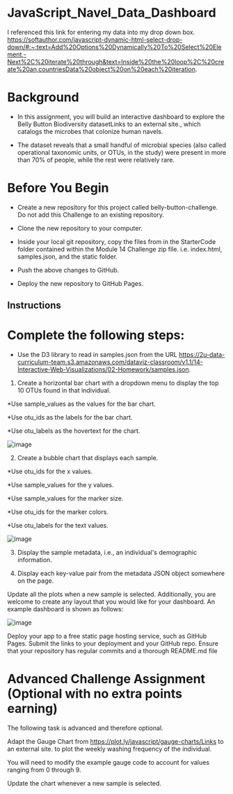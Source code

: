 # JavaScript_Navel_Data_Dashboard
I referenced this link for entering my data into my drop down box.
https://softauthor.com/javascript-dynamic-html-select-drop-down/#:~:text=Add%20Options%20Dynamically%20To%20Select%20Element,-Next%2C%20iterate%20through&text=Inside%20the%20loop%2C%20create%20an,countriesData%20object%20on%20each%20iteration.

# Background 
* In this assignment, you will build an interactive dashboard to explore the Belly Button Biodiversity datasetLinks to an external site., which catalogs the microbes that colonize human navels.

* The dataset reveals that a small handful of microbial species (also called operational taxonomic units, or OTUs, in the study) were present in more than 70% of people, while the rest were relatively rare.

# Before You Begin
* Create a new repository for this project called belly-button-challenge. Do not add this Challenge to an existing repository.

* Clone the new repository to your computer.

* Inside your local git repository, copy the files from in the StarterCode folder contained within the Module 14 Challenge zip file. i.e. index.html, samples.json, and the static folder.

* Push the above changes to GitHub.

* Deploy the new repository to GitHub Pages.

## Instructions
# Complete the following steps:

* Use the D3 library to read in samples.json from the URL https://2u-data-curriculum-team.s3.amazonaws.com/dataviz-classroom/v1.1/14-Interactive-Web-Visualizations/02-Homework/samples.json.

1. Create a horizontal bar chart with a dropdown menu to display the top 10 OTUs found in that individual.

*Use sample_values as the values for the bar chart.

*Use otu_ids as the labels for the bar chart.

*Use otu_labels as the hovertext for the chart.

![image](https://github.com/lrussell834/JavaScript_Navel_Data_Dashboard/assets/124755169/1ef7d5fd-a179-4e33-84ce-4b6fda596a55)

2. Create a bubble chart that displays each sample.

*Use otu_ids for the x values.

*Use sample_values for the y values.

*Use sample_values for the marker size.

*Use otu_ids for the marker colors.

*Use otu_labels for the text values.

![image](https://github.com/lrussell834/JavaScript_Navel_Data_Dashboard/assets/124755169/dbfce327-2210-4a57-b3b3-3b742d058be4)

3. Display the sample metadata, i.e., an individual's demographic information.

4. Display each key-value pair from the metadata JSON object somewhere on the page.



Update all the plots when a new sample is selected. Additionally, you are welcome to create any layout that you would like for your dashboard. An example dashboard is shown as follows:

![image](https://github.com/lrussell834/JavaScript_Navel_Data_Dashboard/assets/124755169/962a4e59-c52d-44a1-be57-4a0ae751d577)

Deploy your app to a free static page hosting service, such as GitHub Pages. Submit the links to your deployment and your GitHub repo. Ensure that your repository has regular commits and a thorough README.md file

# Advanced Challenge Assignment (Optional with no extra points earning)
The following task is advanced and therefore optional.

Adapt the Gauge Chart from https://plot.ly/javascript/gauge-charts/Links to an external site. to plot the weekly washing frequency of the individual.

You will need to modify the example gauge code to account for values ranging from 0 through 9.

Update the chart whenever a new sample is selected.



